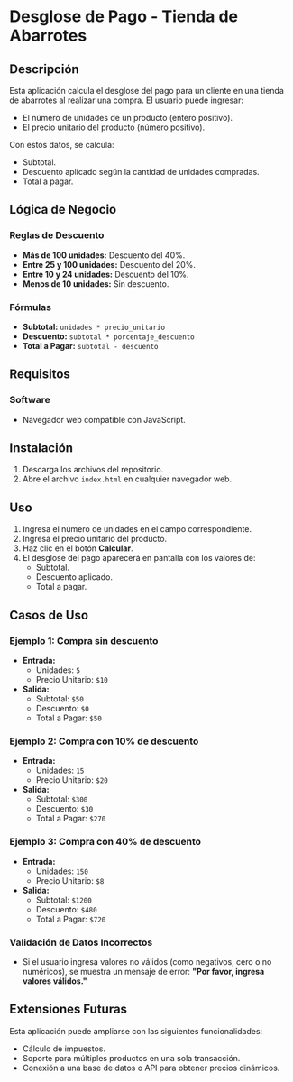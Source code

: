 # Desglose de Pago - Tienda de Abarrotes

## Descripción

Esta aplicación calcula el desglose del pago para un cliente en una tienda de abarrotes al realizar una compra. El usuario puede ingresar:

- El número de unidades de un producto (entero positivo).
- El precio unitario del producto (número positivo).

Con estos datos, se calcula:

- Subtotal.
- Descuento aplicado según la cantidad de unidades compradas.
- Total a pagar.

## Lógica de Negocio

### Reglas de Descuento

- **Más de 100 unidades:** Descuento del 40%.
- **Entre 25 y 100 unidades:** Descuento del 20%.
- **Entre 10 y 24 unidades:** Descuento del 10%.
- **Menos de 10 unidades:** Sin descuento.

### Fórmulas

- **Subtotal:** `unidades * precio_unitario`
- **Descuento:** `subtotal * porcentaje_descuento`
- **Total a Pagar:** `subtotal - descuento`

## Requisitos

### Software

- Navegador web compatible con JavaScript.

## Instalación

1. Descarga los archivos del repositorio.
2. Abre el archivo `index.html` en cualquier navegador web.

## Uso

1. Ingresa el número de unidades en el campo correspondiente.
2. Ingresa el precio unitario del producto.
3. Haz clic en el botón **Calcular**.
4. El desglose del pago aparecerá en pantalla con los valores de:
   - Subtotal.
   - Descuento aplicado.
   - Total a pagar.

## Casos de Uso

### Ejemplo 1: Compra sin descuento

- **Entrada:**
  - Unidades: `5`
  - Precio Unitario: `$10`
- **Salida:**
  - Subtotal: `$50`
  - Descuento: `$0`
  - Total a Pagar: `$50`

### Ejemplo 2: Compra con 10% de descuento

- **Entrada:**
  - Unidades: `15`
  - Precio Unitario: `$20`
- **Salida:**
  - Subtotal: `$300`
  - Descuento: `$30`
  - Total a Pagar: `$270`

### Ejemplo 3: Compra con 40% de descuento

- **Entrada:**
  - Unidades: `150`
  - Precio Unitario: `$8`
- **Salida:**
  - Subtotal: `$1200`
  - Descuento: `$480`
  - Total a Pagar: `$720`

### Validación de Datos Incorrectos

- Si el usuario ingresa valores no válidos (como negativos, cero o no numéricos), se muestra un mensaje de error: **"Por favor, ingresa valores válidos."**

## Extensiones Futuras

Esta aplicación puede ampliarse con las siguientes funcionalidades:

- Cálculo de impuestos.
- Soporte para múltiples productos en una sola transacción.
- Conexión a una base de datos o API para obtener precios dinámicos.
